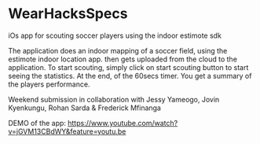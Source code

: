 # WearHacksSpecs
iOs app for scouting soccer players using the indoor estimote sdk




The application does an indoor mapping of a soccer field, using the estimote indoor location app. then gets uploaded from the cloud to the application.
To start scouting, simply click on start scouting button to start seeing the statistics.
At the end, of the 60secs timer. You get a summary of the players performance.

Weekend submission in collaboration with Jessy Yameogo, Jovin Kyenkungu, Rohan Sarda & Frederick Mfinanga 

DEMO of the app: https://www.youtube.com/watch?v=jGVM13CBdWY&feature=youtu.be


